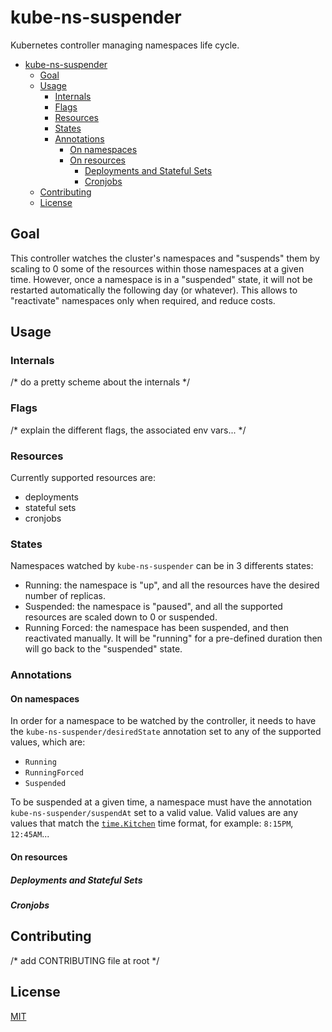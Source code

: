 # kube-ns-suspender

Kubernetes controller managing namespaces life cycle.

- [kube-ns-suspender](#kube-ns-suspender)
  - [Goal](#goal)
  - [Usage](#usage)
    - [Internals](#internals)
    - [Flags](#flags)
    - [Resources](#resources)
    - [States](#states)
    - [Annotations](#annotations)
      - [On namespaces](#on-namespaces)
      - [On resources](#on-resources)
        - [Deployments and Stateful Sets](#deployments-and-stateful-sets)
        - [Cronjobs](#cronjobs)
  - [Contributing](#contributing)
  - [License](#license)

## Goal

This controller watches the cluster's namespaces and "suspends" them by scaling to 0 some of the resources within those namespaces at a given time.
However, once a namespace is in a "suspended" state, it will not be restarted automatically the following day (or whatever). This allows to "reactivate" namespaces only when required, and reduce costs.

## Usage

### Internals

/* do a pretty scheme about the internals */

### Flags

/* explain the different flags, the associated env vars... */

### Resources

Currently supported resources are:

* deployments
* stateful sets
* cronjobs

### States

Namespaces watched by `kube-ns-suspender` can be in 3 differents states:

* Running: the namespace is "up", and all the resources have the desired number of replicas.
* Suspended: the namespace is "paused", and all the supported resources are scaled down to 0 or suspended.
* Running Forced: the namespace has been suspended, and then reactivated manually. It will be "running" for a pre-defined duration then will go back to the "suspended" state.

### Annotations

#### On namespaces

In order for a namespace to be watched by the controller, it needs to have the `kube-ns-suspender/desiredState` annotation set to any of the supported values, which are:

* `Running`
* `RunningForced`
* `Suspended`

To be suspended at a given time, a namespace must have the annotation `kube-ns-suspender/suspendAt` set to a valid value.
Valid values are any values that match the [`time.Kitchen`](https://pkg.go.dev/time#pkg-constants) time format, for example: `8:15PM`, `12:45AM`...

#### On resources

##### Deployments and Stateful Sets

##### Cronjobs

## Contributing

/* add CONTRIBUTING file at root */

## License

[MIT](https://choosealicense.com/licenses/mit/)